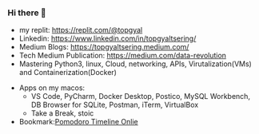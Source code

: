 ### Hi there 👋
- my replit: https://replit.com/@topgyal
- Linkedin: https://www.linkedin.com/in/topgyaltsering/
- Medium Blogs: https://topgyaltsering.medium.com/
- Tech Medium Publication: https://medium.com/data-revolution  
- Mastering Python3, linux, Cloud, networking, APIs, Virutalization(VMs) and Containerization(Docker)

<!-- - 🔭 I’m currently working on ... -->
<!-- - 🌱 I’m currently learning Hadoop( Common, MapReduce, HDFS, YARN), Kafka -->
<!-- - 👯 I’m looking to collaborate on ____ -->

- Apps on my macos:
  -  VS Code, PyCharm, Docker Desktop, Postico, MySQL Workbench, DB Browser for SQLite, Postman, iTerm, VirtualBox
  -   Take a Break, stoic
- Bookmark:[Pomodoro Timeline Onlie](pomofocus.io)




<!-- - 🤔 I’m looking for help with 
- 💬 Ask me about ...
- 📫 How to reach me: ...
- 😄 Pronouns: ...
- ⚡ Fun fact: ... -->
